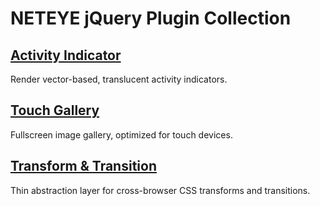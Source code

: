 NETEYE jQuery Plugin Collection
===============================


[Activity Indicator](/neteye/jquery-plugins/tree/master/activity-indicator)
----------------------------------------------------------------------------

Render vector-based, translucent activity indicators.


[Touch Gallery](/neteye/jquery-plugins/tree/master/touch-gallery)
------------------------------------------------------------------

Fullscreen image gallery, optimized for touch devices.


[Transform & Transition](/neteye/jquery-plugins/tree/master/transform)
----------------------------------------------------------------------

Thin abstraction layer for cross-browser CSS transforms and transitions.